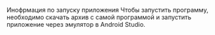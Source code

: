 Инофрмация по запуску приложения
Чтобы запустить программу, необходимо скачать архив с самой программой и запустить приложение через эмулятор в Android Studio.
